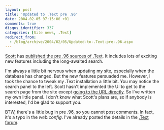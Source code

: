 ```yaml
---
layout: post
title: 'Updated to .Text pre .96'
date: 2004-02-05 07:15:00 +01
comments: true
disqus_identifier: 337
categories: [Site news, .Text]
redirect_from:
  - /blog/archive/2004/02/05/Updated-to-.Text-pre-.96.aspx
---
```


[Scott](http://scottwater.com/) has [published the pre .96 sources of .Text](http://scottwater.com/blog/archive/2004/02/01/Pre096.aspx). It includes lots of exciting new features including the long-awaited search.

I'm always a little bit nervous when updating my site, especially when the database has changed. But the new features persuaded me. However, I took the chance to tweak my .Text installation a little bit. You may notice the search panel to the left. Scott hasn't implemented the UI to get to the search page from the site except [going to the URL directly](http://scottwater.com/blog/archive/2004/02/03/DogFood096.aspx). So I've written my own little panel. I don't know what Scott's plans are, so if anybody is interested, I'd be glad to support you.

BTW, there's a little bug in pre .96, so you cannot post comments. In fact, it's a typo in the *web.config*. I've already posted the details in the [.Text forum](http://www.asp.net/Forums/ShowPost.aspx?tabindex=1&PostID=465056).

